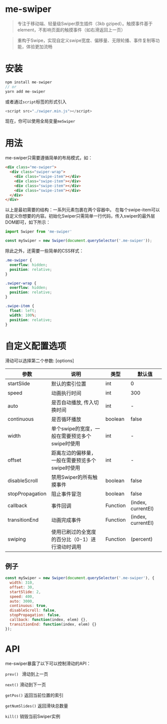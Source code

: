 # me-swiper
> 专注于移动端、轻量级Swiper原生插件（3kb gziped）。触摸事件基于element，不影响页面的触摸事件（如右滑返回上一页）

> 重构于Swipe，实现自定义swipe宽度、偏移量、无限轮播、事件复制等功能，体验更加流畅


# 安装

```javascript
npm install me-swiper
// or
yarn add me-swiper
```

或者通过`script`标签的形式引入

```javascript
<script src="./swiper.min.js"></script>
```
现在，你可以使用全局变量`meSwiper`


# 用法

me-swiper只需要遵循简单的布局模式，如：

```html
<div class="me-swiper">
  <div class="swiper-wrap">
    <div class="swipe-item"></div>
    <div class="swipe-item"></div>
    <div class="swipe-item"></div>
    <div class="swipe-item"></div>
  </div>
</div>
```

以上是最初需要的结构：一系列元素包裹在两个容器中。 在每个swipe-item可以自定义你想要的内容。初始化Swiper只需简单一行代码，传入swiper的最外层DOM即可，如下所示：

```javascript
import Swiper from 'me-swiper'

const mySwiper = new Swiper(document.querySelector('.me-swiper'));
```

除此之外，还需要一些简单的CSS样式：

```css
.me-swiper {
  overflow: hidden;
  position: relative;
}

.swiper-wrap {
  overflow: hidden;
  position: relative;
}

.swipe-item {
  float: left;
  width: 100%;
  position: relative;
}
```

# 自定义配置选项

滑动可以选择第二个参数: [options]

| 参数            | 说明                                            | 类型     | 默认值             |
| --------------- | ----------------------------------------------- | -------- | ------------------ |
| startSlide      | 默认的索引位置                                  | int      | 0                  |
| speed           | 动画执行时间                                    | int      | 300                |
| auto            | 是否自动播放, 传入切换时间                      | int      | -                  |
| continuous      | 是否循环播放                                    | boolean  | false              |
| width           | 单个swipe的宽度，一般在需要预览多个swipe时使用  | int      | -                  |
| offset          | 距离左边的偏移量，一般在需要预览多个swipe时使用 | int      | -                  |
| disableScroll   | 禁用Swiper的所有触摸事件                        | boolean  | false              |
| stopPropagation | 阻止事件冒泡                                    | boolean  | false              |
| callback        | 事件回调                                        | Function | (index, currentEl) |
| transitionEnd   | 动画完成事件                                    | Function | (index, currentEl) |
| swiping         | 使用已刷过的全宽度的百分比（0-1）进行滑动时调用 | Function | (percent)          |

## 例子

```javascript
const mySwiper = new Swiper(document.querySelector('.me-swiper'), {
  width: 310,
  offset: 30,
  startSlide: 2,
  speed: 400,
  auto: 3000,
  continuous: true,
  disableScroll: false,
  stopPropagation: false,
  callback: function(index, elem) {},
  transitionEnd: function(index, elem) {}
});
```

# API

me-swiper暴露了以下可以控制滑动的API：

`prev() ` 滑动到上一页

`next()` 滑动到下一页

`getPos()` 返回当前位置的索引

`getNumSlides()` 返回滑块总数量

`kill()` 销毁当前Swiper实例
